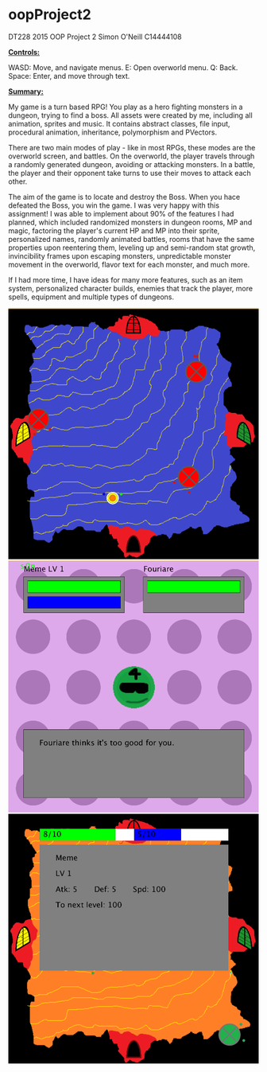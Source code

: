 # oopProject2
DT228 2015 OOP Project 2
Simon O'Neill 
C14444108

<b><u>Controls:</u></b>

WASD: Move, and navigate menus.
E: Open overworld menu.
Q: Back.
Space: Enter, and move through text.

<b><u>Summary:</u></b>

My game is a turn based RPG! You play as a hero fighting monsters in a dungeon, trying to find a boss. All assets were created by me, including all animation, sprites and music. It contains abstract classes, file input, procedural animation, inheritance, polymorphism and PVectors.

There are two main modes of play - like in most RPGs, these modes are the overworld screen, and battles. On the overworld, the player travels through a randomly generated dungeon, avoiding or attacking monsters. In a battle, the player and their opponent take turns to use their moves to attack each other.

The aim of the game is to locate and destroy the Boss. When you hace defeated the Boss, you win the game.
I was very happy with this assignment! I was able to implement about 90% of the features I had planned, which included randomized monsters in dungeon rooms, MP and magic, factoring the player's current HP and MP into their sprite, personalized names, randomly animated battles, rooms that have the same properties upon reentering them, leveling up and semi-random stat growth, invincibility frames upon escaping monsters, unpredictable monster movement in the overworld, flavor text for each monster, and much more.

If I had more time, I have ideas for many more features, such as an item system, personalized character builds, enemies that track the player, more spells, equipment and multiple types of dungeons.

![Sketch](screenshots/1.PNG)
![Sketch](screenshots/2.PNG)
![Sketch](screenshots/3.PNG)
 

 

